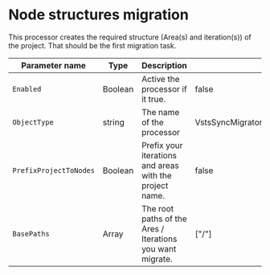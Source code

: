 # Node structures migration

This processor creates the required structure (Area(s) and iteration(s)) of the project. That should be the first migration task.


| Parameter name         | Type          | Description                              | Default Value                            |
|------------------------|---------------|------------------------------------------|------------------------------------------|
| `Enabled`              | Boolean       | Active the processor if it true.         | false                                    |
| `ObjectType`           | string        | The name of the processor                | VstsSyncMigrator.Engine.Configuration.Processing.NodeStructuresMigrationConfig |
| `PrefixProjectToNodes` | Boolean       | Prefix your iterations and areas with the project name. | false                                    |
| `BasePaths`            | Array<string> | The root paths of the Ares / Iterations you want migrate. | ["/"]                                    |
